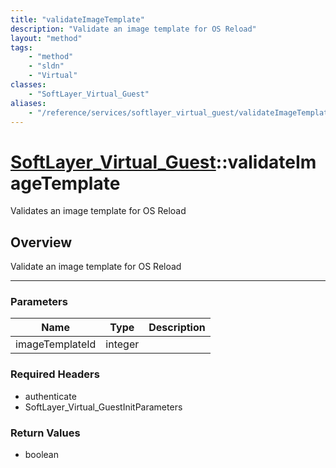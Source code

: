 ```yaml
---
title: "validateImageTemplate"
description: "Validate an image template for OS Reload"
layout: "method"
tags:
    - "method"
    - "sldn"
    - "Virtual"
classes:
    - "SoftLayer_Virtual_Guest"
aliases:
    - "/reference/services/softlayer_virtual_guest/validateImageTemplate"
---
```

# [SoftLayer_Virtual_Guest](/reference/services/SoftLayer_Virtual_Guest)::validateImageTemplate


Validates an image template for OS Reload


## Overview 
Validate an image template for OS Reload 

-----

### Parameters 
|Name | Type | Description |
| --- | --- | --- |
|imageTemplateId| integer| |


### Required Headers
* authenticate
* SoftLayer_Virtual_GuestInitParameters


### Return Values
* boolean




